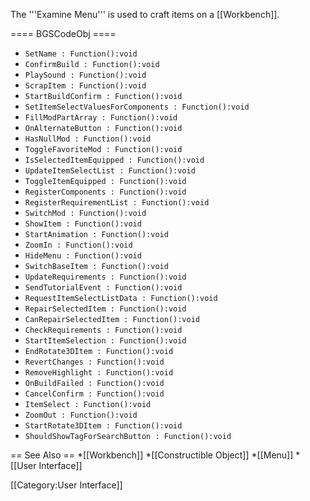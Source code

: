 The '''Examine Menu''' is used to craft items on a [[Workbench]].

==== BGSCodeObj ====
* <code>SetName : Function():void</code>
* <code>ConfirmBuild : Function():void</code>
* <code>PlaySound : Function():void</code>
* <code>ScrapItem : Function():void</code>
* <code>StartBuildConfirm : Function():void</code>
* <code>SetItemSelectValuesForComponents : Function():void</code>
* <code>FillModPartArray : Function():void</code>
* <code>OnAlternateButton : Function():void</code>
* <code>HasNullMod : Function():void</code>
* <code>ToggleFavoriteMod : Function():void</code>
* <code>IsSelectedItemEquipped : Function():void</code>
* <code>UpdateItemSelectList : Function():void</code>
* <code>ToggleItemEquipped : Function():void</code>
* <code>RegisterComponents : Function():void</code>
* <code>RegisterRequirementList : Function():void</code>
* <code>SwitchMod : Function():void</code>
* <code>ShowItem : Function():void</code>
* <code>StartAnimation : Function():void</code>
* <code>ZoomIn : Function():void</code>
* <code>HideMenu : Function():void</code>
* <code>SwitchBaseItem : Function():void</code>
* <code>UpdateRequirements : Function():void</code>
* <code>SendTutorialEvent : Function():void</code>
* <code>RequestItemSelectListData : Function():void</code>
* <code>RepairSelectedItem : Function():void</code>
* <code>CanRepairSelectedItem : Function():void</code>
* <code>CheckRequirements : Function():void</code>
* <code>StartItemSelection : Function():void</code>
* <code>EndRotate3DItem : Function():void</code>
* <code>RevertChanges : Function():void</code>
* <code>RemoveHighlight : Function():void</code>
* <code>OnBuildFailed : Function():void</code>
* <code>CancelConfirm : Function():void</code>
* <code>ItemSelect : Function():void</code>
* <code>ZoomOut : Function():void</code>
* <code>StartRotate3DItem : Function():void</code>
* <code>ShouldShowTagForSearchButton : Function():void</code>

== See Also ==
*[[Workbench]]
*[[Constructible Object]]
*[[Menu]]
*[[User Interface]]


[[Category:User Interface]]
